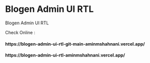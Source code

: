 # Blogen Admin UI RTL
 Blogen Admin UI RTL

 Check Online :

 <h4>https://blogen-admin-ui-rtl-git-main-aminmshahnani.vercel.app/</h4>

 <h4>https://blogen-admin-ui-rtl-aminmshahnani.vercel.app/</h4>
